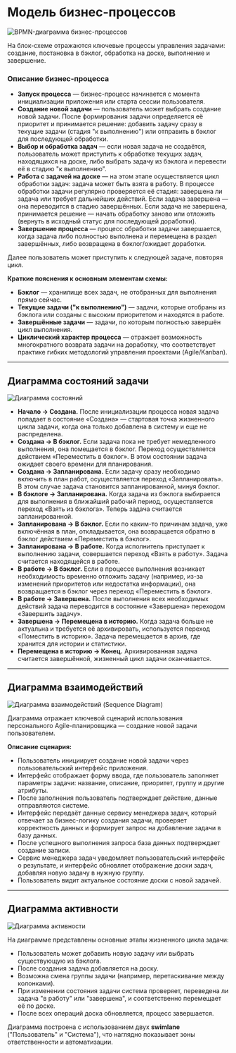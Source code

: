 # Модель бизнес-процессов

![BPMN-диаграмма бизнес-процессов](BPMN.jpg)

На блок-схеме отражаются ключевые процессы управления задачами: создание, постановка в бэклог, обработка на доске, выполнение и завершение.

### Описание бизнес-процесса

- **Запуск процесса** — бизнес-процесс начинается с момента инициализации приложения или старта сессии пользователя.
- **Создание новой задачи** — пользователь может выбрать создание новой задачи. После формирования задачи определяется её приоритет и принимается решение: добавить задачу сразу в текущие задачи (стадия "к выполнению") или отправить в бэклог для последующей обработки.
- **Выбор и обработка задач** — если новая задача не создаётся, пользователь может приступить к обработке текущих задач, находящихся на доске, либо выбрать задачу из бэклога и перевести её в стадию "к выполнению".
- **Работа с задачей на доске** — на этом этапе осуществляется цикл обработки задач: задача может быть взята в работу. В процессе обработки задачи регулярно проверяется её стадия: завершена ли задача или требует дальнейших действий. Если задача завершена — она переводится в стадию завершённых. Если задача не завершена, принимается решение — начать обработку заново или отложить (вернуть в исходный статус для последующей доработки).
- **Завершение процесса** — процесс обработки задачи завершается, когда задача либо полностью выполнена и перемещена в раздел завершённых, либо возвращена в бэклог/ожидает доработки.

Далее пользователь может приступить к следующей задаче, повторяя цикл.

**Краткие пояснения к основным элементам схемы:**
- **Бэклог** — хранилище всех задач, не отобранных для выполнения прямо сейчас.
- **Текущие задачи ("к выполнению")** — задачи, которые отобраны из бэклога или созданы с высоким приоритетом и находятся в работе.
- **Завершённые задачи** — задачи, по которым полностью завершён цикл выполнения.
- **Циклический характер процесса** — отражает возможность многократного возврата задачи на доработку, что соответствует практике гибких методологий управления проектами (Agile/Kanban).

---

## Диаграмма состояний задачи

![Диаграмма состояний](State.jpg)

- **Начало → Создана.** После инициализации процесса новая задача попадает в состояние «Создана» — стартовая точка жизненного цикла задачи, когда она только добавлена в систему и еще не распределена.
- **Создана → В бэклог.** Если задача пока не требует немедленного выполнения, она помещается в бэклог. Переход осуществляется действием «Переместить в бэклог». В этом состоянии задача ожидает своего времени для планирования.
- **Создана → Запланирована.** Если задачу сразу необходимо включить в план работ, осуществляется переход «Запланировать». В этом случае задача становится запланированной, минуя бэклог.
- **В бэклоге → Запланирована.** Когда задача из бэклога выбирается для выполнения в ближайший рабочий период, осуществляется переход «Взять из бэклога». Теперь задача считается запланированной.
- **Запланирована → В бэклог.** Если по каким-то причинам задача, уже включённая в план, откладывается, она возвращается обратно в бэклог действием «Переместить в бэклог».
- **Запланирована → В работе.** Когда исполнитель приступает к выполнению задачи, совершается переход «Взять в работу». Задача считается находящейся в работе.
- **В работе → В бэклог.** Если в процессе выполнения возникает необходимость временно отложить задачу (например, из-за изменений приоритетов или недостатка информации), она возвращается в бэклог через переход «Переместить в бэклог».
- **В работе → Завершена.** После выполнения всех необходимых действий задача переводится в состояние «Завершена» переходом «Завершить задачу».
- **Завершена → Перемещена в историю.** Когда задача больше не актуальна и требуется её архивировать, используется переход «Поместить в историю». Задача перемещается в архив, где хранится для истории и статистики.
- **Перемещена в историю → Конец.** Архивированная задача считается завершённой, жизненный цикл задачи оканчивается.

---

## Диаграмма взаимодействий

![Диаграмма взаимодействий (Sequence Diagram)](Sequence.jpg)

Диаграмма отражает ключевой сценарий использования персонального Agile-планировщика — создание новой задачи пользователем.

**Описание сценария:**
- Пользователь инициирует создание новой задачи через пользовательский интерфейс приложения.
- Интерфейс отображает форму ввода, где пользователь заполняет параметры задачи: название, описание, приоритет, группу и другие атрибуты.
- После заполнения пользователь подтверждает действие, данные отправляются системе.
- Интерфейс передаёт данные сервису менеджера задач, который отвечает за бизнес-логику создания задачи, проверяет корректность данных и формирует запрос на добавление задачи в базу данных.
- После успешного выполнения запроса база данных подтверждает создание записи.
- Сервис менеджера задач уведомляет пользовательский интерфейс о результате, и интерфейс обновляет отображение доски задач, добавляя новую задачу в нужную группу.
- Пользователь видит актуальное состояние доски с новой задачей.

---

## Диаграмма активности

![Диаграмма активности](Activity.jpg)

На диаграмме представлены основные этапы жизненного цикла задачи:

- Пользователь может добавить новую задачу или выбрать существующую из бэклога.
- После создания задача добавляется на доску.
- Возможна смена группы задачи (например, перетаскивание между колонками).
- При изменении состояния задачи система проверяет, переведена ли задача "в работу" или "завершена", и соответственно перемещает её по доске.
- После всех операций доска обновляется, процесс завершается.

Диаграмма построена с использованием двух **swimlane** ("Пользователь" и "Система"), что наглядно показывает зоны ответственности и автоматизации.
